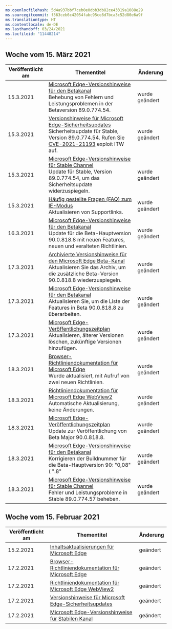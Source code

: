 ```yaml
---
ms.openlocfilehash: 5d4a937bbf7ceb0e0dbb3db82ce43319a1088e29
ms.sourcegitcommit: f363ceb6c42054fabc95ce8d7bca3c52d80e6a9f
ms.translationtype: HT
ms.contentlocale: de-DE
ms.lasthandoff: 03/24/2021
ms.locfileid: "11448214"
---
```

<!-- This file is generated automatically each week. Changes made to this file will be overwritten.-->


## <a name="week-of-march-15-2021"></a>Woche vom 15. März 2021


| Veröffentlicht am |Thementitel | Änderung |
|------|------------|--------|
| 15.3.2021 | [Microsoft Edge-Versionshinweise für den Betakanal](/DeployEdge/microsoft-edge-relnote-beta-channel)<br>Behebung von Fehlern und Leistungsproblemen in der Betaversion 89.0.774.54. | wurde geändert |
| 15.3.2021 | [Versionshinweise für Microsoft Edge-Sicherheitsupdates](/DeployEdge/microsoft-edge-relnotes-security)<br>Sicherheitsupdate für Stable, Version 89.0.774.54. Rufen Sie [CVE-2021-21193](https://msrc.microsoft.com/update-guide/vulnerability/CVE-2021-21193) exploit ITW auf. | wurde geändert |
| 15.3.2021 | [Microsoft Edge-Versionshinweise für Stable Channel](/DeployEdge/microsoft-edge-relnote-stable-channel)<br>Update für Stable, Version 89.0.774.54, um das Sicherheitsupdate widerzuspiegeln. | wurde geändert |
| 15.3.2021 | [Häufig gestellte Fragen (FAQ) zum IE-Modus](/DeployEdge/edge-ie-mode-faq)<br>Aktualisieren von Supportlinks. | wurde geändert |
| 16.3.2021 | [Microsoft Edge-Versionshinweise für den Betakanal](/DeployEdge/microsoft-edge-relnote-beta-channel)<br>Update für die Beta-Hauptversion 90.0.818.8 mit neuen Features, neuen und veralteten Richtlinien. | wurde geändert |
| 17.3.2021 | [Archivierte Versionshinweise für den Microsoft Edge Beta-Kanal](/DeployEdge/microsoft-edge-relnote-archive-beta-channel)<br>Aktualisieren Sie das Archiv, um die zusätzliche Beta-Version 90.0.818.8 wiederzuspiegeln. | wurde geändert |
| 17.3.2021 | [Microsoft Edge-Versionshinweise für den Betakanal](/DeployEdge/microsoft-edge-relnote-beta-channel)<br>Aktualisieren Sie, um die Liste der Features in Beta 90.0.818.8 zu überarbeiten. | wurde geändert |
| 17.3.2021 | [Microsoft Edge-Veröffentlichungszeitplan](/DeployEdge/microsoft-edge-release-schedule)<br>Aktualisieren, älterer Versionen löschen, zukünftige Versionen hinzufügen. | wurde geändert |
| 18.3.2021 | [Browser-Richtliniendokumentation für Microsoft Edge](/DeployEdge/microsoft-edge-policies)<br>Wurde aktualisiert, mit Aufruf von zwei neuen Richtlinien. | wurde geändert |
| 18.3.2021 | [Richtliniendokumentation für Microsoft Edge WebView2](/DeployEdge/microsoft-edge-webview-policies)<br>Automatische Aktualisierung, keine Änderungen. | wurde geändert |
| 18.3.2021 | [Microsoft Edge-Veröffentlichungszeitplan](/DeployEdge/microsoft-edge-release-schedule)<br>Update zur Veröffentlichung von Beta Major 90.0.818.8. | wurde geändert |
| 18.3.2021 | [Microsoft Edge-Versionshinweise für den Betakanal](/DeployEdge/microsoft-edge-relnote-beta-channel)<br>Korrigieren der Buildnummer für die Beta-Hauptversion 90: "0,08" ( ".8" | wurde geändert |
| 18.3.2021 | [Microsoft Edge-Versionshinweise für Stable Channel](/DeployEdge/microsoft-edge-relnote-stable-channel)<br>Fehler und Leistungsprobleme in Stable 89.0.774.57 beheben. | wurde geändert |

## <a name="week-of-february-15-2021"></a>Woche vom 15. Februar 2021


| Veröffentlicht am |Thementitel | Änderung |
|------|------------|--------|
| 15.2.2021 | [Inhaltsaktualisierungen für Microsoft Edge](/DeployEdge/microsoft-edge-content-updates) | geändert |
| 17.2.2021 | [Browser-Richtliniendokumentation für Microsoft Edge](/DeployEdge/microsoft-edge-policies) | geändert |
| 17.2.2021 | [Richtliniendokumentation für Microsoft Edge WebView2](/DeployEdge/microsoft-edge-webview-policies) | geändert |
| 17.2.2021 | [Versionshinweise für Microsoft Edge-Sicherheitsupdates](/DeployEdge/microsoft-edge-relnotes-security) | geändert |
| 17.2.2021 | [Microsoft Edge-Versionshinweise für Stabilen Kanal](/DeployEdge/microsoft-edge-relnote-stable-channel) | geändert |
